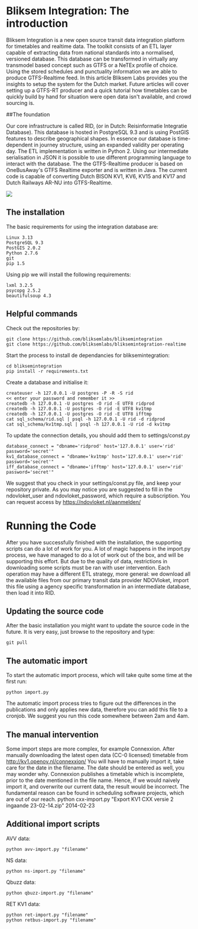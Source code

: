 # Bliksem Integration: The introduction

Bliksem Integration is a new open source transit data integration platform for timetables and realtime data. The toolkit consists of an ETL layer capable of extracting data from national standards into a normalised, versioned database. This database can be transformed in virtually any transmodel based concept such as GTFS or a NeTEx profile of choice. Using the stored schedules and punctuality information we are able to produce GTFS-Realtime feed. In this article Bliksem Labs provides you the insights to setup the system for the Dutch market. Future articles will cover setting up a GTFS-RT producer and a quick tutorial how timetables can be quickly build  by hand for situation were open data isn't available, and crowd sourcing is.

##The foundation

Our core infrastructure is called RID, (or in Dutch: Reisinformatie Integratie Database). This database is hosted in PostgreSQL 9.3 and is using PostGIS features to describe geographical shapes. In essence our database is time-dependent in journey structure, using an expanded validity per operating day. The ETL implementation is written in Python 2. Using our intermediate serialisation in JSON it is possible to use different programming language to interact with the database. The the GTFS-Realtime producer is based on OneBusAway's GTFS Realtime exporter and is written in Java. The current code is capable of converting Dutch BISON KV1, KV6, KV15 and KV17 and Dutch Railways AR-NU into GTFS-Realtime. 

![](http://plannerstack.files.wordpress.com/2014/03/rid.png)

## The installation

The basic requirements for using the integration database are:

```
Linux 3.13
PostgreSQL 9.3
PostGIS 2.0.2
Python 2.7.6
git
pip 1.5
```

Using pip we will install the following requirements:

```
lxml 3.2.5
psycopg 2.5.2
beautifulsoup 4.3
```

## Helpful commands

Check out the repositories by:

```
git clone https://github.com/bliksemlabs/bliksemintegration
git clone https://github.com/bliksemlabs/bliksemintegration-realtime
```

Start the process to install de dependancies for bliksemintegration:

```
cd bliksemintegration
pip install -r requirements.txt
```

Create a database and initialise it:

```
createuser -h 127.0.0.1 -U postgres -P -R -S rid
<< enter your password and remember it >>
createdb -h 127.0.0.1 -U postgres -O rid -E UTF8 ridprod
createdb -h 127.0.0.1 -U postgres -O rid -E UTF8 kv1tmp
createdb -h 127.0.0.1 -U postgres -O rid -E UTF8 ifftmp
cat sql_schema/rid.sql | psql -h 127.0.0.1 -U rid -d ridprod
cat sql_schema/kv1tmp.sql | psql -h 127.0.0.1 -U rid -d kv1tmp
```

To update the connection details, you should add them to settings/const.py

```
database_connect = "dbname='ridprod' host='127.0.0.1' user='rid' password='secret'"
kv1_database_connect = "dbname='kv1tmp' host='127.0.0.1' user='rid' password='secret'"
iff_database_connect = "dbname='ifftmp' host='127.0.0.1' user='rid' password='secret'"
```

We suggest that you check in your settings/const.py file, and keep your repository private. As you may notice you are suggested to fill in the ndovloket_user and ndovloket_password, which require a subscription. You can request access by https://ndovloket.nl/aanmelden/

# Running the Code

After you have successfully finished with the installation, the supporting scripts can do a lot of work for you. A lot of magic happens in the import.py process, we have managed to do a lot of work out of the box, and will be supporting this effort. But due to the quality of data, restrictions in downloading some scripts must be ran with user intervention. Each operation may have a different ETL strategy, more general: we download all the available files from our primary transit data provider NDOVloket, import this file using a agency specific transformation in an intermediate database, then load it into RID.

## Updating the source code

After the basic installation you might want to update the source code in the future. It is very easy, just browse to the repository and type:

```
git pull
```

## The automatic import

To start the automatic import process, which will take quite some time at the first run:

```
python import.py
```

The automatic import process tries to figure out the differences in the publications and only applies new data, therefore you can add this file to a cronjob. We suggest you run this code somewhere between 2am and 4am.

## The manual intervention
Some import steps are more complex, for example Connexxion. After manually downloading the latest open data (CC-0 licensed) timetable from http://kv1.openov.nl/connexxion/ You will have to manually import it, take care for the date in the filename. The date should be entered as well, you may wonder why. Connexxion publishes a timetable which is incomplete, prior to the date mentioned in the file name. Hence, if we would naively import it, and overwrite our current data, the result would be incorrect. The fundamental reason can be found in scheduling software projects, which are out of our reach.
python cxx-import.py "Export KV1 CXX versie 2 ingaande 23-02-14.zip" 2014-02-23

## Additional import scripts

AVV data:
```
python avv-import.py "filename"
```
NS data:
```
python ns-import.py "filename"
```
Qbuzz data:
```
python qbuzz-import.py "filename"
```
RET KV1 data:
```
python ret-import.py "filename"
python retbus-import.py "filename"
```
